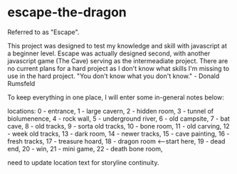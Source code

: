 # escape-the-dragon
Referred to as "Escape".

This project was designed to test my knowledge and skill with javascript at a beginner level. Escape was actually designed second, with another javascript game (The Cave) serving as the intermeadiate project. 
There are no current plans for a hard project as I don't know what skills I'm missing to use in the hard project. 
"You don't know what you don't know." - Donald Rumsfeld

To keep everything in one place, I will enter some in-general notes below:

locations:
0 - entrance,
1 - large cavern,
2 - hidden room,
3 - tunnel of biolumenence,
4 - rock wall,
5 - underground river,
6 - old campsite,
7 - bat cave,
8 - old tracks,
9 - sorta old tracks,
10 - bone room,
11 - old carving,
12 - week old tracks,
13 - dark room,
14 - newer tracks,
15 - cave painting,
16 - fresh tracks,
17 - treasure hoard,
18 - dragon room <--start here,
19 - dead end,
20 - win,
21 - mini game,
22 - death bone room,

need to update location text for storyline continuity. 

